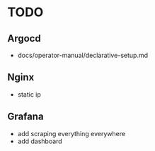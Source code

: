 # TODO

## Argocd

- docs/operator-manual/declarative-setup.md

## Nginx

- static ip

## Grafana

- add scraping everything everywhere
- add dashboard
